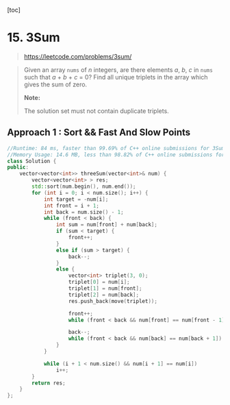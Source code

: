 [toc]

# 15. 3Sum

> https://leetcode.com/problems/3sum/

>Given an array `nums` of *n* integers, are there elements *a*, *b*, *c* in `nums` such that *a* + *b* + *c* = 0? Find all unique triplets in the array which gives the sum of zero.
>
>**Note:**
>
>The solution set must not contain duplicate triplets.

## Approach 1 : Sort && Fast And Slow Points

```cpp
//Runtime: 84 ms, faster than 99.69% of C++ online submissions for 3Sum.
//Memory Usage: 14.6 MB, less than 98.82% of C++ online submissions for 3Sum.
class Solution {
public:
	vector<vector<int>> threeSum(vector<int>& num) {
		vector<vector<int> > res;
		std::sort(num.begin(), num.end());
		for (int i = 0; i < num.size(); i++) {
			int target = -num[i];
			int front = i + 1;
			int back = num.size() - 1;
			while (front < back) {
				int sum = num[front] + num[back];
				if (sum < target) {
					front++;
                }
				else if (sum > target) {
					back--;
                }
				else {
					vector<int> triplet(3, 0);
					triplet[0] = num[i];
					triplet[1] = num[front];
					triplet[2] = num[back];
					res.push_back(move(triplet));

					front++;
					while (front < back && num[front] == num[front - 1]) front++;

					back--;
					while (front < back && num[back] == num[back + 1]) back--;
				}
			}

			while (i + 1 < num.size() && num[i + 1] == num[i])
				i++;
		}
		return res;
	}
};
```

